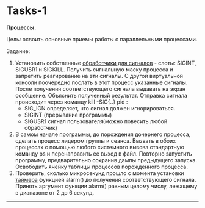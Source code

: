 # Tasks-1

**Процессы.**

Цель: освоить основные приемы работы с параллельными процессами.

Задание:

1. Установить собственные [обработчики для сигналов](src/signalCut.cpp) - слоты: SIGINT, SIGUSR1 и SIGKILL. Получить
   сигнальную маску процесса и запретить реагирование на эти сигналы. С другой виртуальной консоли поочередно послать в
   этот процесс указанные сигналы. После получения соответствующего сигнала выдавать на экран сообщение. Объяснить
   полученный результат. Отправка сигнала происходит через команду kill -SIG{..} pid :
    - SIG_IGN определяет, что сигнал должен игнорироваться.
    - SIGINT (прерывание программы)
    - SIGUSR1 сигнал пользователя(можно повесить любой обработчик)
2. В самом начале [программы](src/swapParents.cpp), до порождения дочернего процесса, сделать процесс лидером группы и
   сеанса. Вызвать в обоих процессах с помощью любого системного вызова стандартную команду ps и перенаправить ее выход
   в файл. Повторно запустить программу, предварительно сохранив дампы предыдущего запуска. Освободить ячейку таблицы
   процессов порожденного процесса.
3. Проверить, сколько микросекунд прошло с момента установки [таймера](src/timeAlarm.cpp) функцией alarm() до получения
   соответствующего сигнала. Принять аргумент функции alarm() равным целому числу, лежащему в диапазоне от 2 до 6
   секунд.

---
